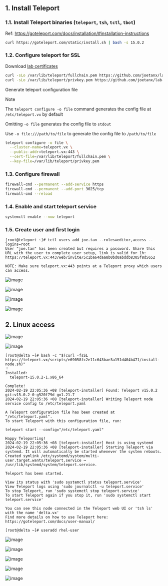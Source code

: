 ## 1. Install Teleport

### 1.1. Install Teleport binaries (`teleport`, `tsh`, `tctl`, `tbot`)

Ref: https://goteleport.com/docs/installation/#installation-instructions

```sh
curl https://goteleport.com/static/install.sh | bash -s 15.0.2
```

### 1.2. Configure teleport for SSL

Download [lab certificates](https://github.com/joetanx/lab-certs/)

```sh
curl -sLo /var/lib/teleport/fullchain.pem https://github.com/joetanx/lab-certs/raw/main/others/teleport.vx.pem
curl -sLo /var/lib/teleport/privkey.pem https://github.com/joetanx/lab-certs/raw/main/others/teleport.vx.key
```

Generate teleport configuration file

> [!Note]
>
> The `teleport configure -o file` command generates the config file at `/etc/teleport.vx` by default
>
> Omitting `-o file` generates the config file to `stdout`
>
> Use `-o file:///path/to/file` to generate the config file to `/path/to/file`

```sh
teleport configure -o file \
  --cluster-name=teleport.vx \
  --public-addr=teleport.vx:443 \
  --cert-file=/var/lib/teleport/fullchain.pem \
  --key-file=/var/lib/teleport/privkey.pem
```

### 1.3. Configure firewall

```sh
firewall-cmd --permanent --add-service https
firewall-cmd --permanent --add-port 3025/tcp
firewall-cmd --reload
```

### 1.4. Enable and start teleport service

```sh
systemctl enable --now teleport
```

### 1.5. Create user and first login

```console
[root@teleport ~]# tctl users add joe.tan --roles=editor,access --logins=root
User "joe.tan" has been created but requires a password. Share this URL with the user to complete user setup, link is valid for 1h:
https://teleport.vx:443/web/invite/5c1ba64daa8b0bd0abddb8305f8d5652

NOTE: Make sure teleport.vx:443 points at a Teleport proxy which users can access.
```

![image](https://github.com/joetanx/teleport/assets/90442032/befffe9b-d86e-4fdf-9d06-e0c4ec033347)

![image](https://github.com/joetanx/teleport/assets/90442032/27daeb1b-5748-4cd6-b889-b92b2f8ddc3a)

![image](https://github.com/joetanx/teleport/assets/90442032/45cd0047-319a-4a0c-a1f6-1c47a71c5c63)

![image](https://github.com/joetanx/teleport/assets/90442032/332b2d58-7b16-49c6-b439-2eb5180861b4)

## 2. Linux access

![image](https://github.com/joetanx/teleport/assets/90442032/55a3185b-4c0f-40f5-81cc-66027c3c5122)

![image](https://github.com/joetanx/teleport/assets/90442032/7da965d5-0b2e-45cc-84ae-46ee1cbe104a)

```console
[root@delta ~]# bash -c "$(curl -fsSL https://teleport.vx/scripts/e69058fc2e11c643bae3a151d404b471/install-node.sh)"
⋮
Installed:
  teleport-15.0.2-1.x86_64

Complete!
2024-02-19 22:05:36 +08 [teleport-installer] Found: Teleport v15.0.2 git:v15.0.2-0-g520f79d go1.21.7
2024-02-19 22:05:36 +08 [teleport-installer] Writing Teleport node service config to /etc/teleport.yaml

A Teleport configuration file has been created at "/etc/teleport.yaml".
To start Teleport with this configuration file, run:

teleport start --config="/etc/teleport.yaml"

Happy Teleporting!
2024-02-19 22:05:36 +08 [teleport-installer] Host is using systemd
2024-02-19 22:05:36 +08 [teleport-installer] Starting Teleport via systemd. It will automatically be started whenever the system reboots.
Created symlink /etc/systemd/system/multi-user.target.wants/teleport.service → /usr/lib/systemd/system/teleport.service.

Teleport has been started.

View its status with 'sudo systemctl status teleport.service'
View Teleport logs using 'sudo journalctl -u teleport.service'
To stop Teleport, run 'sudo systemctl stop teleport.service'
To start Teleport again if you stop it, run 'sudo systemctl start teleport.service'

You can see this node connected in the Teleport web UI or 'tsh ls' with the name 'delta.vx'
Find more details on how to use Teleport here: https://goteleport.com/docs/user-manual/

[root@delta ~]# useradd rhel-user
```

![image](https://github.com/joetanx/teleport/assets/90442032/e4faf926-b7dc-4f28-bf43-5efccfed92ed)

![image](https://github.com/joetanx/teleport/assets/90442032/0ecc3f39-82c0-4de0-8170-26f36bb0d574)

![image](https://github.com/joetanx/teleport/assets/90442032/17490800-52d3-474b-99c2-c804b388c95f)

![image](https://github.com/joetanx/teleport/assets/90442032/2167fbe2-27a1-40af-adcf-35f2fcdfb159)

![image](https://github.com/joetanx/teleport/assets/90442032/d2377727-6427-4c71-a6c3-b89b30e7e95c)
